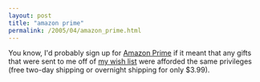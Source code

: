 ```yaml
---
layout: post
title: "amazon prime"
permalink: /2005/04/amazon_prime.html
---
```


<p>You know, I'd probably sign up for <a href="http://www.amazon.com/gp/subs/primeclub/signup/main.html">Amazon Prime</a> if it meant that any gifts that were sent to me off of <a href="http://www.amazon.com/gp/registry/1OAC0X1PWJ0U2/">my wish list</a> were afforded the same privileges (free two-day shipping or overnight shipping for only $3.99).</p>


